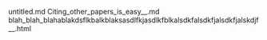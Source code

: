 untitled.md
Citing_other_papers_is_easy__.md
blah_blah_blahablakdsflkbalkblaksasdlfkjasdlkfblkalsdkfalsdkfjalsdkfjalskdjf__.html

